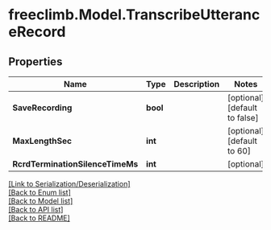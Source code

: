 # freeclimb.Model.TranscribeUtteranceRecord


## Properties

Name | Type | Description | Notes
------------ | ------------- | ------------- | -------------
**SaveRecording** | **bool** |  | [optional] [default to false]
**MaxLengthSec** | **int** |  | [optional] [default to 60]
**RcrdTerminationSilenceTimeMs** | **int** |  | [optional] 

[[Link to Serialization/Deserialization]](../README.md#documentation-for-serialization-deserialization)<br /> 
[[Back to Enum list]](../README.md#documentation-for-enums)<br /> 
[[Back to Model list]](../README.md#documentation-for-models)<br /> 
[[Back to API list]](../README.md#documentation-for-api-endpoints) <br /> 
[[Back to README]](../README.md) <br /> 
